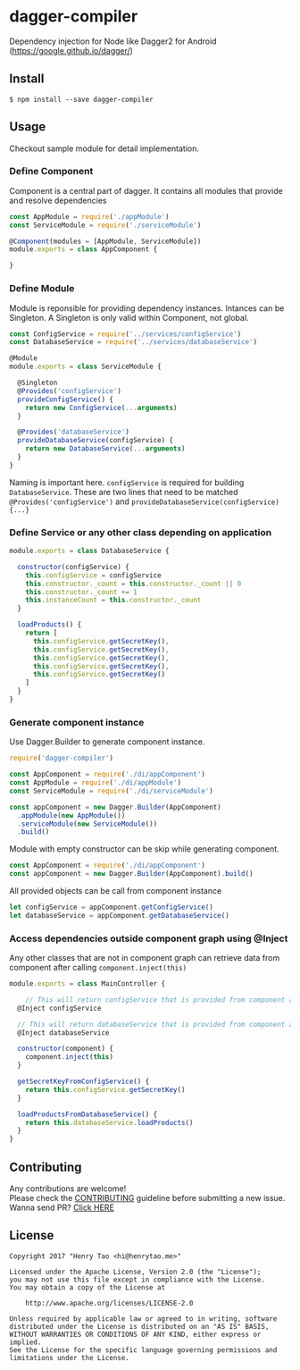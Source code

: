 # dagger-compiler
Dependency injection for Node like Dagger2 for Android (https://google.github.io/dagger/)


## Install

```
$ npm install --save dagger-compiler
```


## Usage

Checkout sample module for detail implementation.

### Define Component

Component is a central part of dagger. It contains all modules that provide and resolve dependencies

```js
const AppModule = require('./appModule')
const ServiceModule = require('./serviceModule')

@Component(modules = [AppModule, ServiceModule])
module.exports = class AppComponent {

}
```

### Define Module 

Module is reponsible for providing dependency instances. Intances can be Singleton. A Singleton is only valid within Component, not global.

```js
const ConfigService = require('../services/configService')
const DatabaseService = require('../services/databaseService')

@Module
module.exports = class ServiceModule {

  @Singleton
  @Provides('configService')
  provideConfigService() {
    return new ConfigService(...arguments)
  }

  @Provides('databaseService')
  provideDatabaseService(configService) {
    return new DatabaseService(...arguments)
  }
}
```

Naming is important here. `configService` is required for building `DatabaseService`. These are two lines that need to be matched `@Provides('configService')` and `provideDatabaseService(configService) {...}`

### Define Service or any other class depending on application

```js
module.exports = class DatabaseService {

  constructor(configService) {
    this.configService = configService
    this.constructor._count = this.constructor._count || 0
    this.constructor._count += 1
    this.instanceCount = this.constructor._count
  }

  loadProducts() {
    return [
      this.configService.getSecretKey(),
      this.configService.getSecretKey(),
      this.configService.getSecretKey(),
      this.configService.getSecretKey(),
      this.configService.getSecretKey()
    ]
  }
}
```

### Generate component instance

Use Dagger.Builder to generate component instance. 

```js
require('dagger-compiler')

const AppComponent = require('./di/appComponent')
const AppModule = require('./di/appModule')
const ServiceModule = require('./di/serviceModule')

const appComponent = new Dagger.Builder(AppComponent)
  .appModule(new AppModule())
  .serviceModule(new ServiceModule())
  .build()
```

Module with empty constructor can be skip while generating component. 

```js
const AppComponent = require('./di/appComponent')
const appComponent = new Dagger.Builder(AppComponent).build()
```

All provided objects can be call from component instance

```js
let configService = appComponent.getConfigService()
let databaseService = appComponent.getDatabaseService()
```

### Access dependencies outside component graph using @Inject

Any other classes that are not in component graph can retrieve data from component after calling `component.inject(this)`

```js
module.exports = class MainController {

	// This will return configService that is provided from component after calling component.inject(this)
  @Inject configService

  // This will return databaseService that is provided from component after calling component.inject(this)
  @Inject databaseService

  constructor(component) {
    component.inject(this)
  }

  getSecretKeyFromConfigService() {
    return this.configService.getSecretKey()
  }

  loadProductsFromDatabaseService() {
    return this.databaseService.loadProducts()
  }
}
```

## Contributing

Any contributions are welcome!  
Please check the [CONTRIBUTING](CONTRIBUTING.md) guideline before submitting a new issue. Wanna send PR? [Click HERE](https://github.com/henrytao-me/dagger-compiler/pulls)


## License

    Copyright 2017 "Henry Tao <hi@henrytao.me>"

    Licensed under the Apache License, Version 2.0 (the "License");
    you may not use this file except in compliance with the License.
    You may obtain a copy of the License at

        http://www.apache.org/licenses/LICENSE-2.0

    Unless required by applicable law or agreed to in writing, software
    distributed under the License is distributed on an "AS IS" BASIS,
    WITHOUT WARRANTIES OR CONDITIONS OF ANY KIND, either express or implied.
    See the License for the specific language governing permissions and
    limitations under the License.

